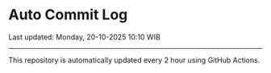 # Auto Commit Log

Last updated: Monday, 20-10-2025 10:10 WIB

---

This repository is automatically updated every 2 hour using GitHub Actions.
